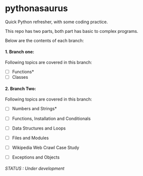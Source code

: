 # pythonasaurus
Quick Python refresher, with some coding practice.

This repo has two parts, both part has basic to complex programs.

Below are the contents of each branch:

#### 1. Branch one:

Following topics are covered in this branch:

- [ ] Functions*
- [ ] Classes

#### 2. Branch Two:

Following topics are covered in this branch:

- [ ] Numbers and Strings*
- [ ] Functions, Installation and Conditionals
- [ ] Data Structures and Loops
- [ ] Files and Modules
- [ ] Wikipedia Web Crawl Case Study
- [ ] Exceptions and Objects


###### STATUS : Under development
